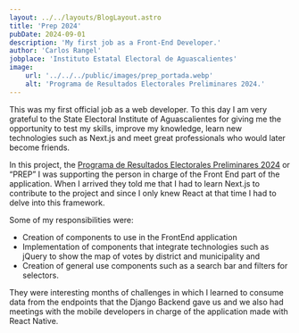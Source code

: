 ```yaml
---
layout: ../../layouts/BlogLayout.astro
title: 'Prep 2024'
pubDate: 2024-09-01
description: 'My first job as a Front-End Developer.'
author: 'Carlos Rangel'
jobplace: 'Instituto Estatal Electoral de Aguascalientes'
image:
    url: '../../../public/images/prep_portada.webp'
    alt: 'Programa de Resultados Electorales Preliminares 2024.'
---
```

This was my first official job as a web developer. To this day I am very grateful to the State Electoral Institute of Aguascalientes for giving me the opportunity to test my skills, improve my knowledge, learn new technologies such as Next.js and meet great professionals who would later become friends.

In this project, the [Programa de Resultados Electorales Preliminares 2024](https://prep2024.ieeags.mx/ayuntamientos) or “PREP” I was supporting the person in charge of the Front End part of the application. When I arrived they told me that I had to learn Next.js to contribute to the project and since I only knew React at that time I had to delve into this framework.

Some of my responsibilities were:

- Creation of components to use in the FrontEnd application
- Implementation of components that integrate technologies such as jQuery to show the map of votes by district and municipality and
- Creation of general use components such as a search bar and filters for selectors.

They were interesting months of challenges in which I learned to consume data from the endpoints that the Django Backend gave us and we also had meetings with the mobile developers in charge of the application made with React Native.